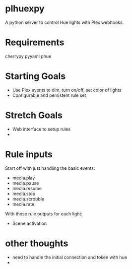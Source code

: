 # plhuexpy
A python server to control Hue lights with Plex webhooks.

# Requirements
cherrypy
pyyaml
phue


# Starting Goals

* Use Plex events to dim, turn on/off, set color of lights
* Configurable and persistent rule set

# Stretch Goals
* Web interface to setup rules
* 

# Rule inputs
Start off with just handling the basic events:
* media.play
* media.pause
* media.resume
* media.stop
* media.scrobble
* media.rate

With these rule outputs for each light:
* Scene activation

# other thoughts
* need to handle the initial connection and token with hue
* 
